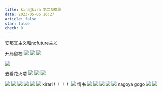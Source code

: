 ```yaml
---
title: kira🌟kira 第二章摘录
date: 2023-05-06 16:27
article: false
star: false
check: 0
---
```


安那其主义和nofuture主义

开局留校
<img src="http://oss.naglfar28.com/naglfar28/202305061626735.png"/>
<img src="http://oss.naglfar28.com/naglfar28/202305061629237.png"/>
<img src="http://oss.naglfar28.com/naglfar28/202305062201167.png"/>

<img src="http://oss.naglfar28.com/naglfar28/202305062205664.png"/>

去看花火喽
<img src="http://oss.naglfar28.com/naglfar28/202305062207051.png"/>
<img src="http://oss.naglfar28.com/naglfar28/202305062230508.png"/>
<img src="http://oss.naglfar28.com/naglfar28/202305062233081.png"/>

<img src="http://oss.naglfar28.com/naglfar28/202305062246105.png"/>
<img src="http://oss.naglfar28.com/naglfar28/202305062247408.png"/>

<img src="http://oss.naglfar28.com/naglfar28/202305062253836.png"/>

<img src="http://oss.naglfar28.com/naglfar28/202305062301911.png"/>
<img src="http://oss.naglfar28.com/naglfar28/202305062304547.png"/>
<img src="http://oss.naglfar28.com/naglfar28/202305062307365.png"/>
kirari！！！！

<img src="http://oss.naglfar28.com/naglfar28/202305062314332.png"/>
情书
<img src="http://oss.naglfar28.com/naglfar28/202305062322484.png"/>
<img src="http://oss.naglfar28.com/naglfar28/202305062322617.png"/>
<img src="http://oss.naglfar28.com/naglfar28/202305062323578.png"/>

<img src="http://oss.naglfar28.com/naglfar28/202305062336593.png"/>

<img src="http://oss.naglfar28.com/naglfar28/202305062357490.png"/>
nagoya gogo

<img src="http://oss.naglfar28.com/naglfar28/202305070020502.png"/>

 <img src="http://oss.naglfar28.com/naglfar28/202305071104062.png"/>

 


